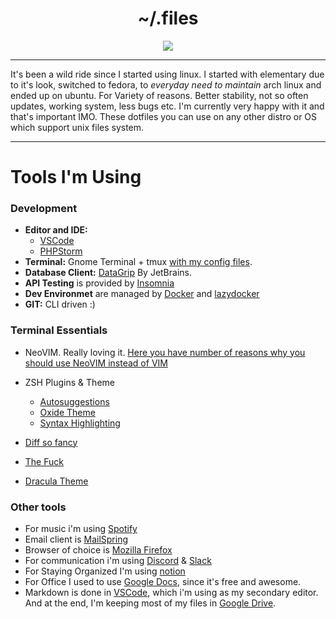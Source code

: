 <h1 align="center">~/.files</h1>

<div style="text-align:center"><img src="https://i.imgur.com/p8Rb9UJ.png" /> </div>

***

It's been a wild ride since I started using linux. I started with elementary due to it's look, switched to fedora, to *everyday need to maintain* arch linux and ended up on ubuntu. For Variety of reasons. Better stability, not so often updates, working system, less bugs etc. I'm currently very happy with it and that's important IMO. These dotfiles you can use on any other distro or OS which support unix files system.

***
# Tools I'm Using
### Development
+ **Editor and IDE:** 
    - [VSCode](https://code.visualstudio.com/) 
    - [PHPStorm](https://www.jetbrains.com/phpstorm/)
+ **Terminal:** Gnome Terminal + tmux [with my config files](https://github.com/TheMartes/dotfiles/blob/master/.tmux.conf).
+ **Database Client:** [DataGrip](https://www.jetbrains.com/datagrip/) By JetBrains.
+ **API Testing** is provided by [Insomnia](https://insomnia.rest/)
+ **Dev Environmet** are managed by [Docker](https://www.docker.com/) and [lazydocker](https://github.com/jesseduffield/lazydocker)
+ **GIT:** CLI driven :)

### Terminal Essentials
+ NeoVIM. Really loving it. [Here you have number of reasons why you should use NeoVIM instead of VIM](https://www.youtube.com/watch?v=LRQGAnPtNdM) 
+ ZSH Plugins & Theme
    - [Autosuggestions](https://github.com/zsh-users/zsh-autosuggestions)
    - [Oxide Theme](https://github.com/dikiaap/dotfiles/blob/master/.oh-my-zsh/themes/oxide.zsh-theme)
    - [Syntax Highlighting](https://github.com/zsh-users/zsh-syntax-highlighting)

+ [Diff so fancy](https://github.com/so-fancy/diff-so-fancy)
+ [The Fuck](https://github.com/nvbn/thefuck)
+ [Dracula Theme](https://github.com/dracula/gnome-terminal)

### Other tools
+ For music i'm using [Spotify](https://www.spotify.com/)
+ Email client is [MailSpring](https://getmailspring.com/)
+ Browser of choice is [Mozilla Firefox](https://www.mozilla.org/en-US/firefox/new/)
+ For communication i'm using [Discord](https://discordapp.com/) & [Slack](https://slack.com/)
+ For Staying Organized I'm using [notion](https://notion.so)
+ For Office I used to use [Google Docs](docs.google.com), since it's free and awesome.
+ Markdown is done in [VSCode](https://code.visualstudio.com/), which i'm using as my secondary editor.
And at the end, I'm keeping most of my files in [Google Drive](https://drive.google.com).